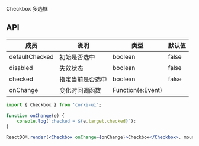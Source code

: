 Checkbox 多选框

## API
| 成员 | 说明 | 类型 | 默认值 |
| --- | --- | --- | --- |
| defaultChecked | 初始是否选中 | boolean | false |
| disabled | 失效状态 | boolean | false |
| checked | 指定当前是否选中 | boolean | false |
| onChange | 变化时回调函数	 | Function(e:Event) |  |

```jsx
import { Checkbox } from 'corki-ui';

function onChange(e) {
    console.log(`checked = ${e.target.checked}`);
}

ReactDOM.render(<Checkbox onChange={onChange}>Checkbox</Checkbox>, mountNode);
```